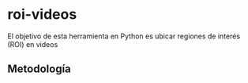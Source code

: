 # roi-videos

El objetivo de esta herramienta en Python es ubicar regiones de interés (ROI) en videos

## Metodología
